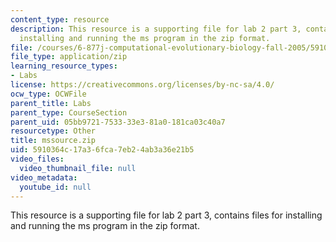 ```yaml
---
content_type: resource
description: This resource is a supporting file for lab 2 part 3, contains files for
  installing and running the ms program in the zip format.
file: /courses/6-877j-computational-evolutionary-biology-fall-2005/5910364c17a36fca7eb24ab3a36e21b5_mssource.zip
file_type: application/zip
learning_resource_types:
- Labs
license: https://creativecommons.org/licenses/by-nc-sa/4.0/
ocw_type: OCWFile
parent_title: Labs
parent_type: CourseSection
parent_uid: 05bb9721-7533-33e3-81a0-181ca03c40a7
resourcetype: Other
title: mssource.zip
uid: 5910364c-17a3-6fca-7eb2-4ab3a36e21b5
video_files:
  video_thumbnail_file: null
video_metadata:
  youtube_id: null
---
```

This resource is a supporting file for lab 2 part 3, contains files for installing and running the ms program in the zip format.